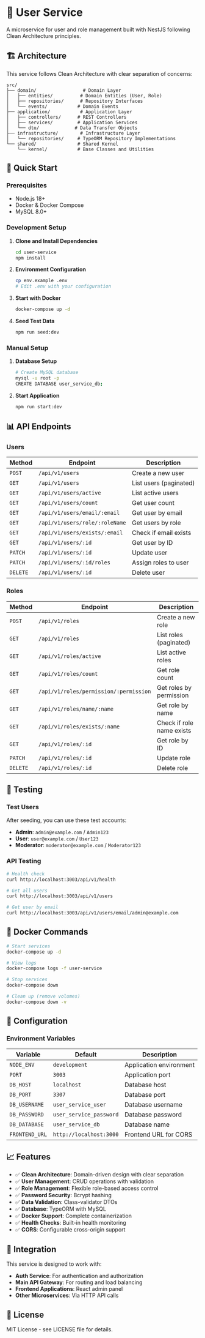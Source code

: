 # 👥 User Service

A microservice for user and role management built with NestJS following Clean Architecture principles.

## 🏗️ Architecture

This service follows Clean Architecture with clear separation of concerns:

```
src/
├── domain/                 # Domain Layer
│   ├── entities/          # Domain Entities (User, Role)
│   ├── repositories/      # Repository Interfaces
│   └── events/           # Domain Events
├── application/           # Application Layer
│   ├── controllers/      # REST Controllers
│   ├── services/         # Application Services
│   └── dto/             # Data Transfer Objects
├── infrastructure/        # Infrastructure Layer
│   └── repositories/     # TypeORM Repository Implementations
└── shared/               # Shared Kernel
    └── kernel/           # Base Classes and Utilities
```

## 🚀 Quick Start

### Prerequisites

- Node.js 18+
- Docker & Docker Compose
- MySQL 8.0+

### Development Setup

1. **Clone and Install Dependencies**
   ```bash
   cd user-service
   npm install
   ```

2. **Environment Configuration**
   ```bash
   cp env.example .env
   # Edit .env with your configuration
   ```

3. **Start with Docker**
   ```bash
   docker-compose up -d
   ```

4. **Seed Test Data**
   ```bash
   npm run seed:dev
   ```

### Manual Setup

1. **Database Setup**
   ```bash
   # Create MySQL database
   mysql -u root -p
   CREATE DATABASE user_service_db;
   ```

2. **Start Application**
   ```bash
   npm run start:dev
   ```

## 📊 API Endpoints

### Users

| Method | Endpoint | Description |
|--------|----------|-------------|
| `POST` | `/api/v1/users` | Create a new user |
| `GET` | `/api/v1/users` | List users (paginated) |
| `GET` | `/api/v1/users/active` | List active users |
| `GET` | `/api/v1/users/count` | Get user count |
| `GET` | `/api/v1/users/email/:email` | Get user by email |
| `GET` | `/api/v1/users/role/:roleName` | Get users by role |
| `GET` | `/api/v1/users/exists/:email` | Check if email exists |
| `GET` | `/api/v1/users/:id` | Get user by ID |
| `PATCH` | `/api/v1/users/:id` | Update user |
| `PATCH` | `/api/v1/users/:id/roles` | Assign roles to user |
| `DELETE` | `/api/v1/users/:id` | Delete user |

### Roles

| Method | Endpoint | Description |
|--------|----------|-------------|
| `POST` | `/api/v1/roles` | Create a new role |
| `GET` | `/api/v1/roles` | List roles (paginated) |
| `GET` | `/api/v1/roles/active` | List active roles |
| `GET` | `/api/v1/roles/count` | Get role count |
| `GET` | `/api/v1/roles/permission/:permission` | Get roles by permission |
| `GET` | `/api/v1/roles/name/:name` | Get role by name |
| `GET` | `/api/v1/roles/exists/:name` | Check if role name exists |
| `GET` | `/api/v1/roles/:id` | Get role by ID |
| `PATCH` | `/api/v1/roles/:id` | Update role |
| `DELETE` | `/api/v1/roles/:id` | Delete role |

## 🧪 Testing

### Test Users

After seeding, you can use these test accounts:

- **Admin**: `admin@example.com` / `Admin123`
- **User**: `user@example.com` / `User123`
- **Moderator**: `moderator@example.com` / `Moderator123`

### API Testing

```bash
# Health check
curl http://localhost:3003/api/v1/health

# Get all users
curl http://localhost:3003/api/v1/users

# Get user by email
curl http://localhost:3003/api/v1/users/email/admin@example.com
```

## 🐳 Docker Commands

```bash
# Start services
docker-compose up -d

# View logs
docker-compose logs -f user-service

# Stop services
docker-compose down

# Clean up (remove volumes)
docker-compose down -v
```

## 🔧 Configuration

### Environment Variables

| Variable | Default | Description |
|----------|---------|-------------|
| `NODE_ENV` | `development` | Application environment |
| `PORT` | `3003` | Application port |
| `DB_HOST` | `localhost` | Database host |
| `DB_PORT` | `3307` | Database port |
| `DB_USERNAME` | `user_service_user` | Database username |
| `DB_PASSWORD` | `user_service_password` | Database password |
| `DB_DATABASE` | `user_service_db` | Database name |
| `FRONTEND_URL` | `http://localhost:3000` | Frontend URL for CORS |

## 📈 Features

- ✅ **Clean Architecture**: Domain-driven design with clear separation
- ✅ **User Management**: CRUD operations with validation
- ✅ **Role Management**: Flexible role-based access control
- ✅ **Password Security**: Bcrypt hashing
- ✅ **Data Validation**: Class-validator DTOs
- ✅ **Database**: TypeORM with MySQL
- ✅ **Docker Support**: Complete containerization
- ✅ **Health Checks**: Built-in health monitoring
- ✅ **CORS**: Configurable cross-origin support

## 🔗 Integration

This service is designed to work with:

- **Auth Service**: For authentication and authorization
- **Main API Gateway**: For routing and load balancing
- **Frontend Applications**: React admin panel
- **Other Microservices**: Via HTTP API calls

## 📝 License

MIT License - see LICENSE file for details.

